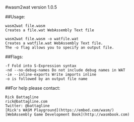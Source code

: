 #wasm2wat version 1.0.5

##Usage:
  
    wasm2wat file.wasm
    Creates a file.wat WebAssembly Text file
    
    wasm2wat file.wasm -o watfile.wat
    Creates a watfile.wat WebAssembly Text file.
    The -o flag allows you to specify an output file.
  

##Flags:
  
    -f Fold into S-Expression syntax
    -nd --no-debug-names Do not include debug names in WAT
    -ie --inline-exports Write imports inline
    -o is followed by an output file name
  

##For help please contact:
  
    Rick Battagline
    rick@battagline.com
    Twitter: @battagline
    [Rick's WASM Playground](https://embed.com/wasm/)
    [WebAssembly Game Development Book](http://wasmbook.com)


